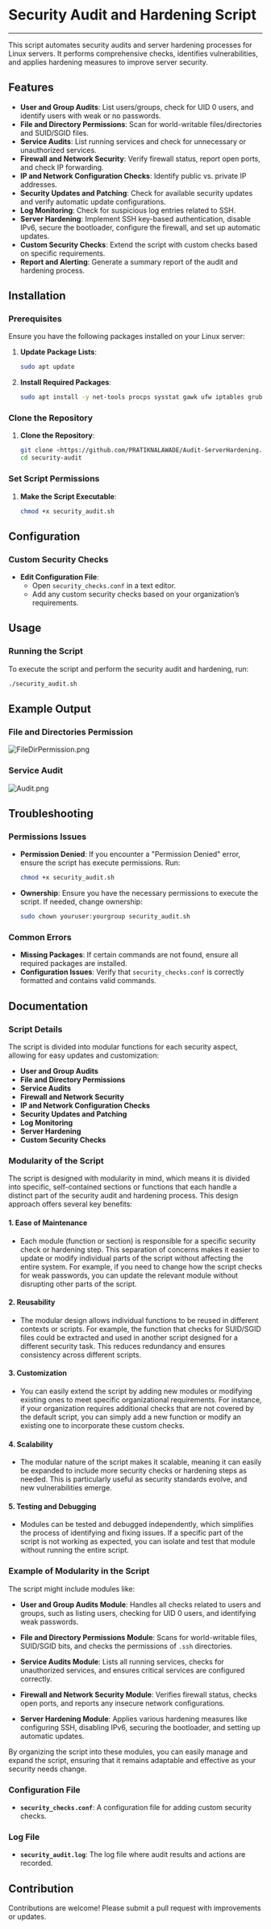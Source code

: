 # Security Audit and Hardening Script

---

This script automates security audits and server hardening processes for Linux servers. It performs comprehensive checks, identifies vulnerabilities, and applies hardening measures to improve server security.

## Features

- **User and Group Audits**: List users/groups, check for UID 0 users, and identify users with weak or no passwords.
- **File and Directory Permissions**: Scan for world-writable files/directories and SUID/SGID files.
- **Service Audits**: List running services and check for unnecessary or unauthorized services.
- **Firewall and Network Security**: Verify firewall status, report open ports, and check IP forwarding.
- **IP and Network Configuration Checks**: Identify public vs. private IP addresses.
- **Security Updates and Patching**: Check for available security updates and verify automatic update configurations.
- **Log Monitoring**: Check for suspicious log entries related to SSH.
- **Server Hardening**: Implement SSH key-based authentication, disable IPv6, secure the bootloader, configure the firewall, and set up automatic updates.
- **Custom Security Checks**: Extend the script with custom checks based on specific requirements.
- **Report and Alerting**: Generate a summary report of the audit and hardening process.

## Installation

### Prerequisites

Ensure you have the following packages installed on your Linux server:

1. **Update Package Lists**:
    
    ```bash
    sudo apt update
    
    ```
    
2. **Install Required Packages**:
    
    ```bash
    sudo apt install -y net-tools procps sysstat gawk ufw iptables grub2 unattended-upgrades openssh-client openssh-server
    
    ```
    

### Clone the Repository

1. **Clone the Repository**:
    
    ```bash
    git clone <https://github.com/PRATIKNALAWADE/Audit-ServerHardening.git>
    cd security-audit
    
    ```
    

### Set Script Permissions

1. **Make the Script Executable**:
    
    ```bash
    chmod +x security_audit.sh
    
    ```
    

## Configuration

### Custom Security Checks

- **Edit Configuration File**:
    - Open `security_checks.conf` in a text editor.
    - Add any custom security checks based on your organization’s requirements.

## Usage

### Running the Script

To execute the script and perform the security audit and hardening, run:

```bash
./security_audit.sh

```

## Example Output

### File and Directories Permission

![FileDirPermission.png](FileDirPermissions.png)

### Service Audit

![Audit.png](Audit.png)

## Troubleshooting

### Permissions Issues

- **Permission Denied**: If you encounter a "Permission Denied" error, ensure the script has execute permissions. Run:
    
    ```bash
    chmod +x security_audit.sh
    
    ```
    
- **Ownership**: Ensure you have the necessary permissions to execute the script. If needed, change ownership:
    
    ```bash
    sudo chown youruser:yourgroup security_audit.sh
    
    ```
    

### Common Errors

- **Missing Packages**: If certain commands are not found, ensure all required packages are installed.
- **Configuration Issues**: Verify that `security_checks.conf` is correctly formatted and contains valid commands.

## Documentation

### Script Details

The script is divided into modular functions for each security aspect, allowing for easy updates and customization:

- **User and Group Audits**
- **File and Directory Permissions**
- **Service Audits**
- **Firewall and Network Security**
- **IP and Network Configuration Checks**
- **Security Updates and Patching**
- **Log Monitoring**
- **Server Hardening**
- **Custom Security Checks**

### Modularity of the Script

The script is designed with modularity in mind, which means it is divided into specific, self-contained sections or functions that each handle a distinct part of the security audit and hardening process. This design approach offers several key benefits:

#### 1. **Ease of Maintenance**
   - Each module (function or section) is responsible for a specific security check or hardening step. This separation of concerns makes it easier to update or modify individual parts of the script without affecting the entire system. For example, if you need to change how the script checks for weak passwords, you can update the relevant module without disrupting other parts of the script.

#### 2. **Reusability**
   - The modular design allows individual functions to be reused in different contexts or scripts. For example, the function that checks for SUID/SGID files could be extracted and used in another script designed for a different security task. This reduces redundancy and ensures consistency across different scripts.

#### 3. **Customization**
   - You can easily extend the script by adding new modules or modifying existing ones to meet specific organizational requirements. For instance, if your organization requires additional checks that are not covered by the default script, you can simply add a new function or modify an existing one to incorporate these custom checks.

#### 4. **Scalability**
   - The modular nature of the script makes it scalable, meaning it can easily be expanded to include more security checks or hardening steps as needed. This is particularly useful as security standards evolve, and new vulnerabilities emerge.

#### 5. **Testing and Debugging**
   - Modules can be tested and debugged independently, which simplifies the process of identifying and fixing issues. If a specific part of the script is not working as expected, you can isolate and test that module without running the entire script.

### Example of Modularity in the Script

The script might include modules like:

- **User and Group Audits Module**: Handles all checks related to users and groups, such as listing users, checking for UID 0 users, and identifying weak passwords.
  
- **File and Directory Permissions Module**: Scans for world-writable files, SUID/SGID bits, and checks the permissions of `.ssh` directories.
  
- **Service Audits Module**: Lists all running services, checks for unauthorized services, and ensures critical services are configured correctly.
  
- **Firewall and Network Security Module**: Verifies firewall status, checks open ports, and reports any insecure network configurations.
  
- **Server Hardening Module**: Applies various hardening measures like configuring SSH, disabling IPv6, securing the bootloader, and setting up automatic updates.

By organizing the script into these modules, you can easily manage and expand the script, ensuring that it remains adaptable and effective as your security needs change.


### Configuration File

- **`security_checks.conf`**: A configuration file for adding custom security checks.

### Log File

- **`security_audit.log`**: The log file where audit results and actions are recorded.

## Contribution

Contributions are welcome! Please submit a pull request with improvements or updates.
